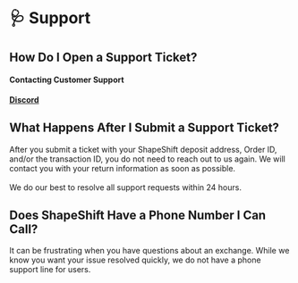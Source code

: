 # 🩺 Support

## How Do I Open a Support Ticket?

#### Contacting Customer Support

[**Discord**](https://discord.com/invite/shapeshift)

## What Happens After I Submit a Support Ticket?

After you submit a ticket with your ShapeShift deposit address, Order ID, and/or the transaction ID, you do not need to reach out to us again. We will contact you with your return information as soon as possible.\
\
We do our best to resolve all support requests within 24 hours.

## Does ShapeShift Have a Phone Number I Can Call?

It can be frustrating when you have questions about an exchange. While we know you want your issue resolved quickly, we do not have a phone support line for users.
